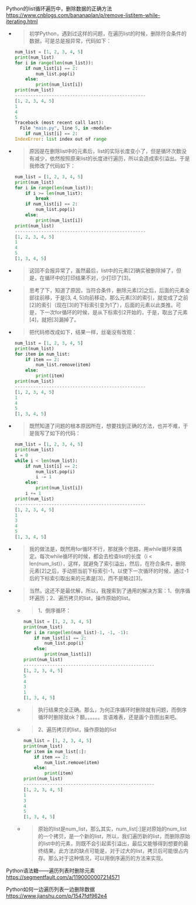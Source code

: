 
Python的list循环遍历中，删除数据的正确方法 https://www.cnblogs.com/bananaplan/p/remove-listitem-while-iterating.html
- > 初学Python，遇到过这样的问题，在遍历list的时候，删除符合条件的数据，可是总是报异常，代码如下：
  ```py
  num_list = [1, 2, 3, 4, 5]
  print(num_list)
  for i in range(len(num_list)):
      if num_list[i] == 2:
          num_list.pop(i)
      else:
          print(num_list[i])
  print(num_list)
  --------------------------------------------------
  [1, 2, 3, 4, 5]
  1
  4
  5
  Traceback (most recent call last):
    File "main.py", line 5, in <module>
      if num_list[i] == 2:
  IndexError: list index out of range
  ```
- > 原因是在删除list中的元素后，list的实际长度变小了，但是循环次数没有减少，依然按照原来list的长度进行遍历，所以会造成索引溢出。于是我修改了代码如下：
  ```py
  num_list = [1, 2, 3, 4, 5]
  print(num_list)
  for i in range(len(num_list)):
      if i >= len(num_list):
          break
      if num_list[i] == 2:
          num_list.pop(i)
      else:
          print(num_list[i])
  print(num_list)
  --------------------------------------------------
  [1, 2, 3, 4, 5]
  1
  4
  5
  [1, 3, 4, 5]
  ```
- > 这回不会报异常了，虽然最后，list中的元素[2]确实被删除掉了，但是，在循环中的打印结果不对，少打印了[3]。
- > 思考了下，知道了原因，当符合条件，删除元素[2]之后，后面的元素全部往前移，于是[3, 4, 5]向前移动，那么元素[3]的索引，就变成了之前[2]的索引（现在[3]的下标索引变为1了），后面的元素以此类推。可是，下一次for循环的时候，是从下标索引2开始的，于是，取出了元素[4]，就把[3]漏掉了。
- > 把代码修改成如下，结果一样，丝毫没有改观：
  ```py
  num_list = [1, 2, 3, 4, 5]
  print(num_list)
  for item in num_list:
      if item == 2:
          num_list.remove(item)
      else:
          print(item)
  print(num_list)
  --------------------------------------------------
  [1, 2, 3, 4, 5]
  1
  4
  5
  [1, 3, 4, 5]
  ```
- > 既然知道了问题的根本原因所在，想要找到正确的方法，也并不难，于是我写了如下的代码：
  ```py
  num_list = [1, 2, 3, 4, 5]
  print(num_list)
  i = 0
  while i < len(num_list):
      if num_list[i] == 2:
          num_list.pop(i)
          i -= 1
      else:
          print(num_list[i])
      i += 1
  print(num_list)
  --------------------------------------------------
  [1, 2, 3, 4, 5]
  1
  3
  4
  5
  [1, 3, 4, 5]
  ```
- > 我的做法是，既然用for循环不行，那就换个思路，用while循环来搞定。每次while循环的时候，都会去检查list的长度（i < len(num_list)），这样，就避免了索引溢出，然后，在符合条件，删除元素[2]之后，手动把当前下标索引-1，以使下一次循环的时候，通过-1后的下标索引取出来的元素是[3]，而不是略过[3]。
- > 当然，这还不是最优解，所以，我搜索到了通用的解决方案：1、倒序循环遍历；2、遍历拷贝的list，操作原始的list。
  * > 1、倒序循环：
    ```py
    num_list = [1, 2, 3, 4, 5]
    print(num_list)
    for i in range(len(num_list)-1, -1, -1):
        if num_list[i] == 2:
            num_list.pop(i)
        else:
            print(num_list[i])
    print(num_list)
    --------------------------------------------------
    [1, 2, 3, 4, 5]
    5
    4
    3
    1
    [1, 3, 4, 5]
    ```
  * > 执行结果完全正确。那么，为何正序循环时删除就有问题，而倒序循环时删除就ok？额。。。。。。言语难表，还是画个丑图出来吧。
  * > 2、遍历拷贝的list，操作原始的list
    ```py
    num_list = [1, 2, 3, 4, 5]
    print(num_list)
    for item in num_list[:]:
        if item == 2:
            num_list.remove(item)    
        else:
            print(item)
    print(num_list)
    --------------------------------------------------
    [1, 2, 3, 4, 5]
    1
    3
    4
    5
    [1, 3, 4, 5]
    ```
  * > 原始的list是num_list，那么其实，num_list[:]是对原始的num_list的一个拷贝，是一个新的list，所以，我们遍历新的list，而删除原始的list中的元素，则既不会引起索引溢出，最后又能够得到想要的最终结果。此方法的缺点可能是，对于过大的list，拷贝后可能很占内存。那么对于这种情况，可以用倒序遍历的方法来实现。

Python语法糖——遍历列表时删除元素 https://segmentfault.com/a/1190000007214571

Python如何一边遍历列表一边删除数据 https://www.jianshu.com/p/1547fdf962e4

